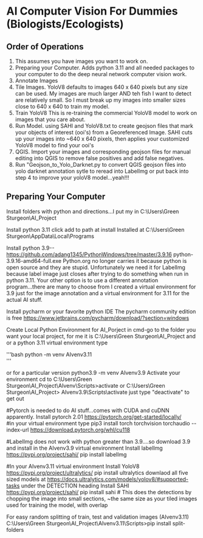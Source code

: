 # AI Computer Vision For Dummies (Biologists/Ecologists)

## Order of Operations
1.  This assumes you have images you want to work on.
2.  Preparing your Computer.  Adds python 3.11 and all needed packages to your computer to do the deep neural network computer vision work.
3.  Annotate Images
4.  Tile Images.   YoloV8 defaults to images 640 x 640 pixels but any size can be used.  My images are much larger AND teh fish I want to detect are relatively small.  So I must break up my images into smaller sizes close to 640 x 640 to train my model.
5.  Train YoloV8  This is re-training the commercial YoloV8 model to work on images that you care about.
6.  Run Model.  using SAHI and YoloV8.txt to create geojson files that mark your objects of interest (ooi's) from a Georeferenced Image.  SAHI cuts up your images into ~640 x 640 pixels, then applies your customized YoloV8 model to find your ooi's
7.  QGIS. Import your images and corresponding geojson files for manual editing into QGIS to remove false positives and add false negatives.
8.  Run "Geojson_to_Yolo_Darknet.py to convert QGIS geojson files into yolo darknet annotation sytle to reread into LabelImg or put back into
	 step 4 to improve your yoloV8 model...yeah!!!

## Preparing Your Computer
Install folders with python and directions...I put my in C:\Users\Green Sturgeon\AI_Project

Install python 3.11  click add to path at install   Installed at C:\Users\Green Sturgeon\AppData\Local\Programs

Install python 3.9--https://github.com/adang1345/PythonWindows/tree/master/3.9.16    python-3.9.16-amd64-full.exe
	Python.org no longer carries it because python is open source and they are stupid.  Unfortunately we need it for LabelImg because label image just closes after trying to do something when run in python 3.11.  Your other option is to use a different annotation program...there are many to choose from
	I created a virtual environment for 3.9 just for the image annotation and a virtual environment for 3.11 for the actual AI stuff.

Install pycharm or your favorite python IDE
The pycharm community edition is free
https://www.jetbrains.com/pycharm/download/?section=windows

Create Local Python Environment for AI_Porject
in cmd-go to the folder you want your local project, for me it is C:\Users\Green Sturgeon\AI_Project and or a python 3.11 virtual environment type

'''bash
python -m venv AIvenv3.11  
'''

or for a particular version
	python3.9 -m venv AIvenv3.9
Activate your environment
cd to C:\Users\Green Sturgeon\AI_Project\AIvenv\Scripts>activate
	or    C:\Users\Green Sturgeon\AI_Project> AIvenv3.9\Scripts\activate
	just type "deactivate" to get out

#Pytorch is needed to do AI stuff...comes with CUDA and cuDNN apparently.
Install pytorch 2.01  https://pytorch.org/get-started/locally/     
#in your virtual environment type
	pip3 install torch torchvision torchaudio --index-url https://download.pytorch.org/whl/cu118   

#LabelImg does not work with python greater than 3.9....so download 3.9 and install in the AIvenv3.9 virtual environment
	Install labelImg https://pypi.org/project/sahi/    pip install labelImg

#In your AIvenv3.11 virtual environment	
Install YoloV8  https://pypi.org/project/ultralytics/ pip install ultralytics
	downlaod all five sized models at https://docs.ultralytics.com/models/yolov8/#supported-tasks under the DETECTION heading
Install SAHI  https://pypi.org/project/sahi/  pip install sahi
	# This does the detections by chopping the image into small sections, ~the same size as your tiled images used for training the model, with overlap

For easy random splitting of train, test and validation images
(AIvenv3.11) C:\Users\Green Sturgeon\AI_Project\AIvenv3.11\Scripts>pip install split-folders

